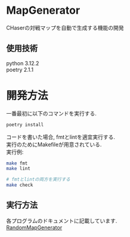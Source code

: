# MapGenerator
CHaserの対戦マップを自動で生成する機能の開発

## 使用技術
python 3.12.2  
poetry 2.1.1  

# 開発方法
一番最初に以下のコマンドを実行する.  
```bash
poetry install
```

コードを書いた場合, fmtとlintを適宜実行する.  
実行のためにMakefileが用意されている.  
実行例:  
```bash
make fmt
make lint

# fmtとlintの両方を実行する
make check
```

## 実行方法
各プログラムのドキュメントに記載しています.  
[RandomMapGenerator](docs/RandomMapGenerator.md)
